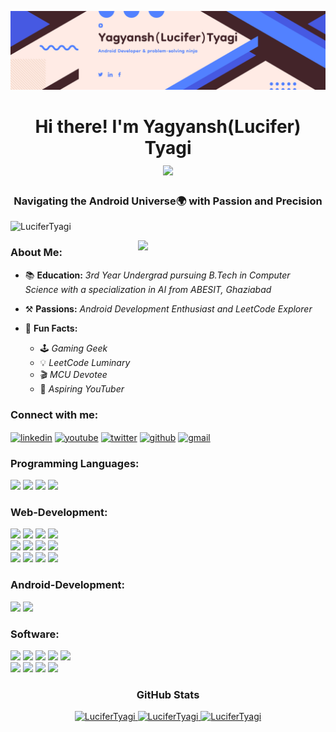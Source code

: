 ![logo](https://github.com/LuciferTyagi/LuciferTyagi/blob/main/Github%20Banner.png)
<h1 align="center">Hi there! I'm Yagyansh(Lucifer) Tyagi  <br> <img src="https://c.tenor.com/neqnFd4CHWAAAAAC/up-wave.gif" width=150 /> </h1>
 <H3 ALIGN="center"> Navigating the Android Universe🌍 with Passion and Precision </H3>
<p align="left"><img src="https://komarev.com/ghpvc/?username=LuciferTyagi&label=Profile%20views&color=0e75b6&style=flat" alt="LuciferTyagi"/></p>

<img align="right" src="https://media0.giphy.com/media/bGgsc5mWoryfgKBx1u/giphy.gif?cid=ecf05e479f9ff8b27tu60bhh0m2jw8qwu801qq4mu8c1n480&ep=v1_gifs_search&rid=giphy.gif&ct=g" width=300 margin="20px" />
<h3 align="left">About Me: </h3>

- 📚 **Education:** *3rd Year Undergrad pursuing B.Tech in Computer Science with a specialization in AI from ABESIT, Ghaziabad*

- ⚒️ **Passions:** *Android Development Enthusiast and LeetCode Explorer*

- 🎉 **Fun Facts:**
  - 🕹️ *Gaming Geek*
  - 💡 *LeetCode Luminary*
  - 🎬 *MCU Devotee*
  - 🎥 *Aspiring YouTuber*


<h3 align="left">Connect with me:</h3>
<p align="left">
  <a href="https://www.linkedin.com/in/lucifertyagi/" target="blank"><img align="center" src="https://www.vectorlogo.zone/logos/linkedin/linkedin-icon.svg" alt="linkedin" height="40" width="40" /></a>
 <a href="https://www.youtube.com/c/ProfessorLucifer" target="blank"><img align="center" src="https://www.vectorlogo.zone/logos/youtube/youtube-icon.svg" alt="youtube" height="40" width="40" /></a>
<a href="https://twitter.com/TyagiYagyansh" target="blank"><img align="center" src="https://www.vectorlogo.zone/logos/twitter/twitter-tile.svg" alt="twitter" height="40" width="40" /></a>
 <a href="https://github.com/LuciferTyagi" target="blank"><img align="center" src="https://www.vectorlogo.zone/logos/github/github-tile.svg" alt="github" height="40" width="40" /></a>
<a href="mailto:yagyanshtyagi61@gmail.com" target="blank"><img align="center" src="https://www.vectorlogo.zone/logos/gmail/gmail-icon.svg" alt="gmail" height="40" width="50" /></a>
 
<h3 align="left">Programming Languages:</h3>

<p align="left">
 
<img src="https://cdn.jsdelivr.net/gh/devicons/devicon/icons/c/c-plain.svg" height="50px"/>     
<img src="https://cdn.jsdelivr.net/gh/devicons/devicon/icons/cplusplus/cplusplus-original.svg" height="50px" />
<img src="https://cdn.jsdelivr.net/gh/devicons/devicon/icons/java/java-original.svg"  height="50px"/>
<img src="https://cdn.jsdelivr.net/gh/devicons/devicon/icons/python/python-original.svg" height="50px"/>   

<br> 
</P>

<h3 align="left">Web-Development:</h3>
<p align="left">

<img src="https://cdn.jsdelivr.net/gh/devicons/devicon/icons/html5/html5-original.svg" height="50px"/> 
 <img src="https://cdn.jsdelivr.net/gh/devicons/devicon/icons/css3/css3-original.svg" height="50px"/>
 <img src="https://cdn.jsdelivr.net/gh/devicons/devicon/icons/javascript/javascript-original.svg" height="50px"/>
 <img src="https://cdn.jsdelivr.net/gh/devicons/devicon/icons/tailwindcss/tailwindcss-plain.svg" height="50px" />
 
<br>

<img src="https://cdn.jsdelivr.net/gh/devicons/devicon/icons/bootstrap/bootstrap-original-wordmark.svg" height="50px" />
 <img src="https://cdn.jsdelivr.net/gh/devicons/devicon/icons/react/react-original.svg"  height="50px"/>
 <img src="https://cdn.jsdelivr.net/gh/devicons/devicon/icons/nextjs/nextjs-original.svg" height="50px"/>
 <img src="https://cdn.jsdelivr.net/gh/devicons/devicon/icons/nodejs/nodejs-original-wordmark.svg" height="50px"/>
 
 <br>
 
<img src="https://cdn.jsdelivr.net/gh/devicons/devicon/icons/mongodb/mongodb-original.svg" height="50px"/>
<img src="https://cdn.jsdelivr.net/gh/devicons/devicon/icons/mysql/mysql-original.svg" height="50px"/>
 <img src="https://cdn.jsdelivr.net/gh/devicons/devicon/icons/firebase/firebase-plain.svg" height="50px"/>
<img src="https://cdn.jsdelivr.net/gh/devicons/devicon/icons/heroku/heroku-original.svg" height="50px"/>

 </P>                             
<h3 align="left">Android-Development:</h3>
<p align="left">   
 <img src="https://cdn.jsdelivr.net/gh/devicons/devicon/icons/kotlin/kotlin-original.svg"  height="50px" />      
 <img src="https://cdn.jsdelivr.net/gh/devicons/devicon/icons/android/android-original.svg"  height="50px"/>
           
</p>


<h3 align="left">Software:</h3>
          
<p>

  <img src="https://cdn.jsdelivr.net/gh/devicons/devicon/icons/premierepro/premierepro-original.svg" height="50px"/>
  <img src="https://cdn.jsdelivr.net/gh/devicons/devicon/icons/photoshop/photoshop-plain.svg" height="50px"/>     
  <img src="https://cdn.jsdelivr.net/gh/devicons/devicon/icons/illustrator/illustrator-plain.svg" height="50px"/>                  
   <img src="https://cdn.jsdelivr.net/gh/devicons/devicon/icons/figma/figma-original.svg" height="50px"/>
   <img src="https://cdn.jsdelivr.net/gh/devicons/devicon/icons/blender/blender-original.svg" height="50px"/>
   
  <br>   
    
 <img src="https://cdn.jsdelivr.net/gh/devicons/devicon/icons/git/git-original.svg"  height="50px" /> 
 <img src="https://cdn.jsdelivr.net/gh/devicons/devicon/icons/canva/canva-original.svg" height="50px" />
 <img src="https://cdn.jsdelivr.net/gh/devicons/devicon/icons/vscode/vscode-original.svg" height="50px"/>
 <img src="https://cdn.jsdelivr.net/gh/devicons/devicon/icons/unrealengine/unrealengine-original.svg" height="50px"/>
</p>


<h3 align="center">GitHub Stats</h3>  
<p align="center"><a href="https://github.com/LuciferTyagi">
<img width=30% src="https://github-readme-stats.vercel.app/api/top-langs?username=LuciferTyagi&show_icons=true&locale=en&layout=compact" alt="LuciferTyagi" />
<img width=38% src="https://github-readme-stats.vercel.app/api?username=LuciferTyagi&show_icons=true&locale=en" alt="LuciferTyagi" />
<img width=30% src="https://github-readme-streak-stats.herokuapp.com/?user=LuciferTyagi&" alt="LuciferTyagi" /></p>
 <br>


</div>
